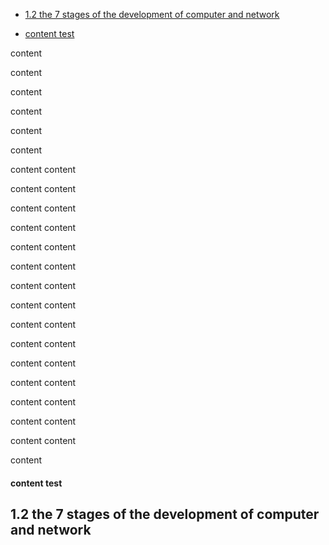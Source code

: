 
* [1.2 the 7 stages of the development of computer and network](#1.2-the-7-stages-of-the-development-of-computer-and-network)

* [content test](#content-test)







content


content

content

content

content



content

content
content

content
content

content
content

content
content

content
content

content
content

content
content

content
content

content
content

content
content

content
content

content
content

content
content

content
content

content
content

content

#### content test































## 1.2 the 7 stages of the development of computer and network
